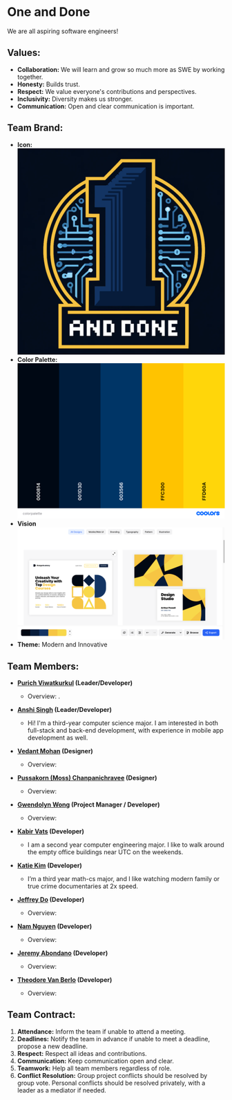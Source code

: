 # One and Done
We are all aspiring software engineers!

## Values:
- **Collaboration:** We will learn and grow so much more as SWE by working together.
- **Honesty:** Builds trust.
- **Respect:** We value everyone's contributions and perspectives.
- **Inclusivity:** Diversity makes us stronger.
- **Communication:** Open and clear communication is important.

## Team Brand:
- **Icon:** ![Icon](branding/icon.png)
- **Color Palette:** ![Color Palette](branding/colorpalette.png)
- **Vision** ![Vision](branding/vision.png)
- **Theme:** Modern and Innovative

## Team Members:
- **[Purich Viwatkurkul](https://github.com/pviwatkurkul) (Leader/Developer)**
  - Overview: .

- **[Anshi Singh](https://anshisinghh.github.io/Personal-Portfolio/) (Leader/Developer)**
  - Hi! I'm a third-year computer science major. I am interested in both full-stack and back-end development, with experience in mobile app development as well.

- **[Vedant Mohan](https://github.com/VedantMohann) (Designer)**
  - Overview:

- **[Pussakorn (Moss) Chanpanichravee](https://github.com/PussakornCH) (Designer)** 
  - Overview: 

- **[Gwendolyn Wong](https://github.com/gewnwong) (Project Manager / Developer)** 
  - Overview: 

- **[Kabir Vats](https://github.com/kabir-vats) (Developer)** 
  - I am a second year computer engineering major. I like to walk around the empty office buildings near UTC on the weekends. 

- **[Katie Kim](https://github.com/katieki) (Developer)** 
  - I’m a third year math-cs major, and I like watching modern family or true crime documentaries at 2x speed.

- **[Jeffrey Do](https://github.com/Doughster) (Developer)** 
  - Overview: 

- **[Nam Nguyen](https://github.com/afacade) (Developer)**
  - Overview:

- **[Jeremy Abondano](https://github.com/Jabo10) (Developer)** 
  - Overview: 

- **[Theodore Van Berlo](https://github.com/TheodoreVB) (Developer)**
  - Overview:
 
## Team Contract:
1. **Attendance:** Inform the team if unable to attend a meeting.
2. **Deadlines:** Notify the team in advance if unable to meet a deadline, propose a new deadline.
3. **Respect:** Respect all ideas and contributions.
4. **Communication:** Keep communication open and clear.
5. **Teamwork:** Help all team members regardless of role.
6. **Conflict Resolution:** Group project conflicts should be resolved by group vote. Personal conflicts should be resolved privately, with a leader as a mediator if needed.
